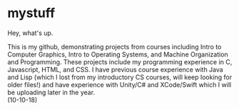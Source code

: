 # mystuff

Hey, what's up.  

This is my github, demonstrating projects from courses including Intro to Computer Graphics, Intro to Operating Systems, and Machine Organization and Programming. These projects include my programming experience in C, Javascript, HTML, and CSS.  I have previous course experience with Java and Lisp (which I lost from my introductory CS courses, will keep looking for older files!) and have experience with Unity/C# and XCode/Swift which I will be uploading later in the year.  
(10-10-18)

